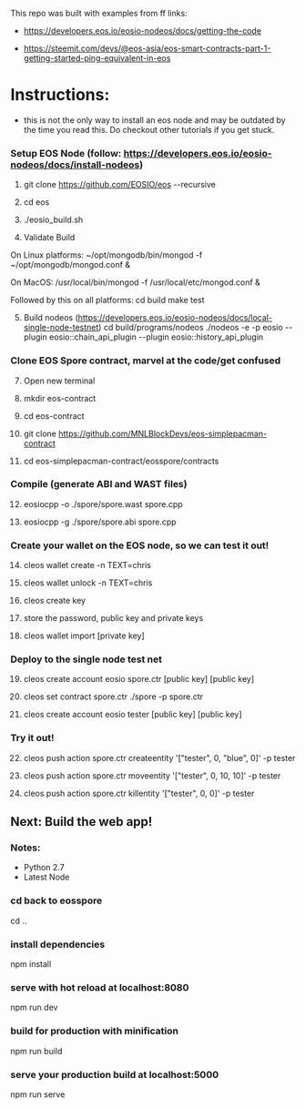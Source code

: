 This repo was built with examples from ff links:
* https://developers.eos.io/eosio-nodeos/docs/getting-the-code

* https://steemit.com/devs/@eos-asia/eos-smart-contracts-part-1-getting-started-ping-equivalent-in-eos


# Instructions:

* this is not the only way to install an eos node and may be outdated by the time you read this. Do checkout other tutorials if you get stuck. 

### Setup EOS Node (follow: https://developers.eos.io/eosio-nodeos/docs/install-nodeos)

1. git clone https://github.com/EOSIO/eos --recursive

2. cd eos

3. ./eosio_build.sh

4. Validate Build

On Linux platforms:
~/opt/mongodb/bin/mongod -f ~/opt/mongodb/mongod.conf &

On MacOS:
/usr/local/bin/mongod -f /usr/local/etc/mongod.conf &

Followed by this on all platforms:
cd build
make test

5. Build nodeos (https://developers.eos.io/eosio-nodeos/docs/local-single-node-testnet) 
cd build/programs/nodeos ./nodeos -e -p eosio --plugin eosio::chain_api_plugin --plugin eosio::history_api_plugin

### Clone EOS Spore contract, marvel at the code/get confused

7. Open new terminal

8. mkdir eos-contract

9. cd eos-contract

10. git clone https://github.com/MNLBlockDevs/eos-simplepacman-contract

11. cd eos-simplepacman-contract/eosspore/contracts

### Compile (generate ABI and WAST files)

12. eosiocpp -o ./spore/spore.wast spore.cpp

13. eosiocpp -g ./spore/spore.abi spore.cpp

### Create your wallet on the EOS node, so we can test it out!

14. cleos wallet create -n TEXT=chris

15. cleos wallet unlock -n TEXT=chris

16. cleos create key

17. store the password, public key and private keys

18. cleos wallet import [private key]

### Deploy to the single node test net


19. cleos create account eosio spore.ctr [public key] [public key]

20. cleos set contract spore.ctr ./spore -p spore.ctr

21. cleos create account eosio tester [public key] [public key]

### Try it out!

22. cleos push action spore.ctr createentity '["tester", 0, "blue", 0]' -p tester

23. cleos push action spore.ctr moveentity '["tester", 0, 10, 10]' -p tester

24. cleos push action spore.ctr killentity '["tester", 0, 0]' -p tester




## Next: Build the web app!

### Notes:
* Python 2.7
* Latest Node

### cd back to eosspore
cd ..

### install dependencies
npm install

### serve with hot reload at localhost:8080
npm run dev

### build for production with minification
npm run build

### serve your production build at localhost:5000
npm run serve